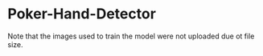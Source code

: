 # Poker-Hand-Detector

Note that the images used to train the model were not uploaded due ot file size.
